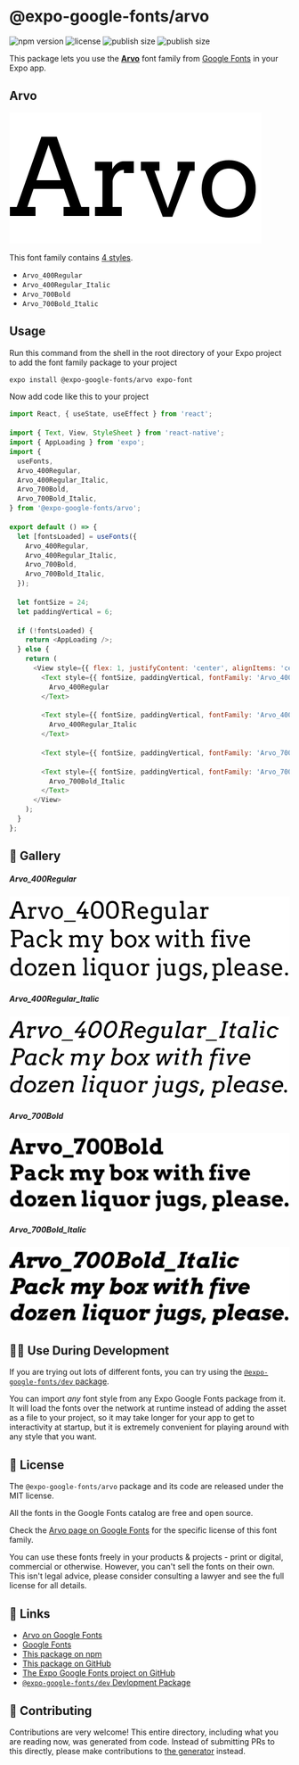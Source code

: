 # @expo-google-fonts/arvo

![npm version](https://flat.badgen.net/npm/v/@expo-google-fonts/arvo)
![license](https://flat.badgen.net/github/license/expo/google-fonts)
![publish size](https://flat.badgen.net/packagephobia/install/@expo-google-fonts/arvo)
![publish size](https://flat.badgen.net/packagephobia/publish/@expo-google-fonts/arvo)

This package lets you use the [**Arvo**](https://fonts.google.com/specimen/Arvo) font family from [Google Fonts](https://fonts.google.com/) in your Expo app.

## Arvo

![Arvo](./font-family.png)

This font family contains [4 styles](#-gallery).

- `Arvo_400Regular`
- `Arvo_400Regular_Italic`
- `Arvo_700Bold`
- `Arvo_700Bold_Italic`

## Usage

Run this command from the shell in the root directory of your Expo project to add the font family package to your project
```sh
expo install @expo-google-fonts/arvo expo-font
```

Now add code like this to your project
```js
import React, { useState, useEffect } from 'react';

import { Text, View, StyleSheet } from 'react-native';
import { AppLoading } from 'expo';
import {
  useFonts,
  Arvo_400Regular,
  Arvo_400Regular_Italic,
  Arvo_700Bold,
  Arvo_700Bold_Italic,
} from '@expo-google-fonts/arvo';

export default () => {
  let [fontsLoaded] = useFonts({
    Arvo_400Regular,
    Arvo_400Regular_Italic,
    Arvo_700Bold,
    Arvo_700Bold_Italic,
  });

  let fontSize = 24;
  let paddingVertical = 6;

  if (!fontsLoaded) {
    return <AppLoading />;
  } else {
    return (
      <View style={{ flex: 1, justifyContent: 'center', alignItems: 'center' }}>
        <Text style={{ fontSize, paddingVertical, fontFamily: 'Arvo_400Regular' }}>
          Arvo_400Regular
        </Text>

        <Text style={{ fontSize, paddingVertical, fontFamily: 'Arvo_400Regular_Italic' }}>
          Arvo_400Regular_Italic
        </Text>

        <Text style={{ fontSize, paddingVertical, fontFamily: 'Arvo_700Bold' }}>Arvo_700Bold</Text>

        <Text style={{ fontSize, paddingVertical, fontFamily: 'Arvo_700Bold_Italic' }}>
          Arvo_700Bold_Italic
        </Text>
      </View>
    );
  }
};

```

## 🔡 Gallery

##### Arvo_400Regular
![Arvo_400Regular](./Arvo_400Regular.ttf.png)

##### Arvo_400Regular_Italic
![Arvo_400Regular_Italic](./Arvo_400Regular_Italic.ttf.png)

##### Arvo_700Bold
![Arvo_700Bold](./Arvo_700Bold.ttf.png)

##### Arvo_700Bold_Italic
![Arvo_700Bold_Italic](./Arvo_700Bold_Italic.ttf.png)


## 👩‍💻 Use During Development

If you are trying out lots of different fonts, you can try using the [`@expo-google-fonts/dev` package](https://github.com/expo/google-fonts/tree/master/font-packages/dev#readme).

You can import *any* font style from any Expo Google Fonts package from it. It will load the fonts
over the network at runtime instead of adding the asset as a file to your project, so it may take longer
for your app to get to interactivity at startup, but it is extremely convenient
for playing around with any style that you want.

## 📖 License

The `@expo-google-fonts/arvo` package and its code are released under the MIT license.

All the fonts in the Google Fonts catalog are free and open source.

Check the [Arvo page on Google Fonts](https://fonts.google.com/specimen/Arvo) for the specific license of this font family.

You can use these fonts freely in your products & projects - print or digital, commercial or otherwise. However, you can't sell the fonts on their own. This isn't legal advice, please consider consulting a lawyer and see the full license for all details.

## 🔗 Links

- [Arvo on Google Fonts](https://fonts.google.com/specimen/Arvo)
- [Google Fonts](https://fonts.google.com/)
- [This package on npm](https://www.npmjs.com/package/@expo-google-fonts/arvo)
- [This package on GitHub](https://github.com/expo/google-fonts/tree/master/font-packages/arvo)
- [The Expo Google Fonts project on GitHub](https://github.com/expo/google-fonts)
- [`@expo-google-fonts/dev` Devlopment Package](https://github.com/expo/google-fonts/tree/master/font-packages/dev)

## 🤝 Contributing

Contributions are very welcome! This entire directory, including what you are reading now, was generated from code. Instead of submitting PRs to this directly, please make contributions to [the generator](https://github.com/expo/google-fonts/tree/master/packages/generator) instead.
